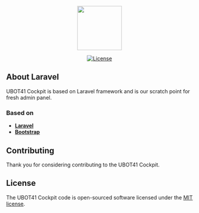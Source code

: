 <p align="center"><img src="https://www.ubot41.ch/imgUubot_logo.png" width="120"></p>

<p align="center">
<a href="https://packagist.org/packages/laravel/framework"><img src="https://poser.pugx.org/laravel/framework/license.svg" alt="License"></a>
</p>

## About Laravel

UBOT41 Cockpit is based on Laravel framework and is our scratch point for fresh admin panel.

### Based on

- **[Laravel](https://laravel.com)**
- **[Bootstrap](https://getbootstrap.com/)**

## Contributing

Thank you for considering contributing to the UBOT41 Cockpit.


## License

The UBOT41 Cockpit code is open-sourced software licensed under the [MIT license](https://opensource.org/licenses/MIT).
